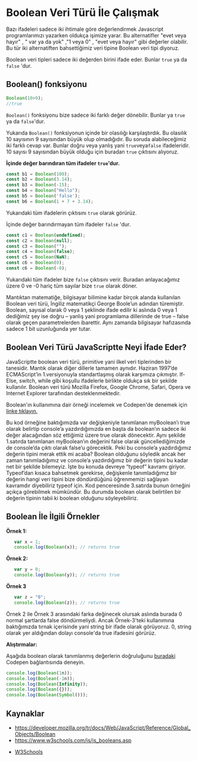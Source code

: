 # Boolean Veri Türü İle Çalışmak
Bazı ifadeleri sadece iki ihtimale göre değerlendirmek Javascript programlarımızı yazarken oldukça işimize yarar. Bu alternatifler "evet veya hayır" , " var ya da yok" ,"1 veya 0" , "evet veya hayır" gibi değerler olabilir. Bu tür iki alternatiften bahsettiğimiz veri tipine Boolean veri tipi diyoruz.

Boolean veri tipleri sadece iki değerden birini ifade eder. Bunlar `true` ya da `false` 'dur.

## Boolean() fonksiyonu

```javascript
Boolean(10>9);
//true
```

`Boolean()` fonksiyonu bize sadece iki farklı değer dönebilir. Bunlar ya `true` ya da  `false`'dur. 

Yukarıda `Boolean()` fonksiyonun içinde bir olasılığı karşılaştırdık. Bu olasılık 10 sayısının 9 sayısından büyük olup olmadığıdır. Bu soruda alabileceğimiz iki farklı cevap var. Bunlar doğru veya yanlış yani `true`veya`false` ifadeleridir. 10 sayısı 9 sayısından büyük olduğu için buradan `true` çıktısını alıyoruz.

**İçinde değer barındıran tüm ifadeler `true`'dur.**

```javascript
const b1 = Boolean(100);
const b2 = Boolean(3.14);
const b3 = Boolean(-15);
const b4 = Boolean("Hello");
const b5 = Boolean('false');
const b6 = Boolean(1 + 7 + 3.14);
```

Yukarıdaki tüm ifadelerin çıktısını `true` olarak görürüz.

İçinde değer barındırmayan tüm ifadeler `false` 'dur.

```javascript
const c1 = Boolean(undefined);
const c2 = Boolean(null);
const c3 = Boolean("");
const c4 = Boolean(false);
const c5 = Boolean(NaN);
const c6 = Boolean(0);
const c6 = Boolean(-0);
```

Yukarıdaki tüm ifadeler bize `false` çıktısını verir. Buradan anlayacağımız üzere 0 ve -0 hariç tüm sayılar bize `true` olarak döner. 

Mantıktan matematiğe, bilgisayar bilimine kadar birçok alanda kullanılan Boolean veri türü, İngiliz matematikçi George Boole’un adından türemiştir. Boolean, sayısal olarak 0 veya 1 şeklinde ifade edilir ki aslında 0 veya 1 dediğimiz şey ise doğru – yanlış yani programlama dillerinde de true – false olarak geçen parametrelerden ibarettir. Aynı zamanda bilgisayar hafızasında sadece 1 bit uzunluğunda yer tutar. 
## Boolean Veri Türü JavaScriptte Neyi İfade Eder?
JavaScriptte boolean veri türü, primitive yani ilkel veri tiplerinden bir tanesidir. Mantık olarak diğer dillerle tamamen aynıdır. Haziran 1997’de ECMAScript’in 1.versiyonuyla standartlaşmış olarak karşımıza çıkmıştır. If-Else, switch, while gibi koşullu ifadelerle birlikte oldukça sık bir şekilde kullanılır. Boolean veri türü Mozilla Firefox, Google Chrome, Safari, Opera ve Internet Explorer tarafından desteklenmektedir.

Boolean'ın kullanımına dair örneği incelemek ve Codepen'de denemek için [linke tıklayın.](https://codepen.io/alperceviz/pen/OJRzbGX)  

Bu kod örneğine baktığımızda var değişkeniyle tanımlanan myBoolean’ı true olarak belirtip console’a yazdırdığımızda en başta da boolean’ın sadece iki değer alacağından söz ettiğimiz üzere true olarak dönecektir. Aynı şekilde 1.satırda tanımlanan myBoolean’ın değerini false olarak güncellediğimizde de console’da çıktı olarak false’u görecektik. Peki bu console’a yazdırdığımız değerin tipini merak ettik mi acaba? Boolean olduğunu söyledik ancak her zaman tanımladığımız ve console’a yazdırdığımız bir değerin tipini bu kadar net bir şekilde bilemeyiz. İşte bu konuda devreye “typeof” kavramı giriyor. Typeof’dan kısaca bahsetmek gerekirse, değişkenle tanımladığımız bir değerin hangi veri tipini bize döndürdüğünü öğrenmemizi sağlayan kavramdır diyebiliriz typeof için. Kod penceresinde 3.satırda bunun örneğini açıkça görebilmek mümkündür. Bu durumda boolean olarak belirtilen bir değerin tipinin tabii ki boolean olduğunu söyleyebiliriz. 

## Boolean İle İlgili Örnekler  

 **Örnek 1:**
 ```javascript
    var x = 1;
    console.log(Boolean(x)); // returns true

 ```

 **Örnek 2:**
 ```javascript
    var y = 0;
    console.log(Boolean(y)); // returns true

 ```

 **Örnek 3**
 ```javascript
    var z = "0";
    console.log(Boolean(z)); // returns true
 ```

Örnek 2 ile Örnek 3 arasındaki farka değinecek olursak aslında burada 0 normal şartlarda false döndürmeliydi. Ancak Örnek-3'teki kullanımına baktığımızda tırnak içerisinde yani string bir ifade olarak görüyoruz. 0, string olarak yer aldığından dolayı console'da true ifadesini görürüz.


**Alıştırmalar:**

Aşağıda boolean olarak tanımlanmış değerlerin doğruluğunu [buradaki](https://codepen.io/alperceviz/pen/yLaKaaQ?editors=0010) Codepen bağlantısında deneyin.

```javascript
console.log(Boolean(1n));
console.log(Boolean(-1n));
console.log(Boolean(Infinity));
console.log(Boolean({}));
console.log(Boolean(Symbol()));
```

## Kaynaklar
- https://developer.mozilla.org/tr/docs/Web/JavaScript/Reference/Global_Objects/Boolean
- https://www.w3schools.com/js/js_booleans.asp

* [W3Schools](https://www.w3schools.com)